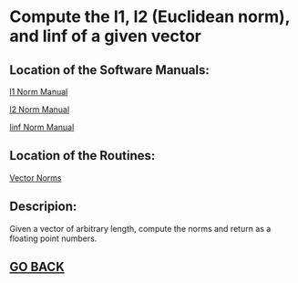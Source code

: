 # Compute the l1, l2 (Euclidean norm), and linf of a given vector

## Location of the Software Manuals:
  
  [l1 Norm Manual](https://github.com/Alekoll/Math4610/blob/master/SolutionManual/L1Norm.md)
  
  [l2 Norm Manual](https://github.com/Alekoll/Math4610/blob/master/SolutionManual/L2Norm.md)
  
  [linf Norm Manual](https://github.com/Alekoll/Math4610/blob/master/SolutionManual/Linf.md)
  
## Location of the Routines:
  
  [Vector Norms](https://github.com/Alekoll/Math4610/blob/master/routines/lengthnorms.py)

## Descripion:
  Given a vector of arbitrary length, compute the norms and return as a floating point numbers.
  
## [GO BACK](https://github.com/Alekoll/Math4610/tree/master/Homework/Task_Set_3)


